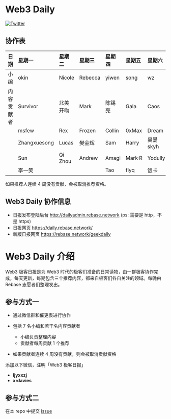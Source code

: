 # Web3 Daily

[![Twitter](https://img.shields.io/twitter/url?label=Rebase&url=https%3A%2F%2Ftwitter.com%2FRebaseCommunity)](https://twitter.com/RebaseCommunity)

## 协作表

|日期       | 星期一 | 星期二 | 星期三 | 星期四 | 星期五 | 星期六 | 星期日|
|:----     |:----|:----|:----|:----|:----|:----|:----|
|小编       | okin        | Nicole   | Rebecca  | yiwen     | song    | wz       | wz      |
|内容贡献者  | Survivor     | 北美开吻  | Mark     | 陈锡亮   | Gala    | Caos     | 张晓        |
|          | msfew         | Rex     | Frozen    | Collin  | 0xMax   | Dream     | Shooter    |
|          | Zhangxuesong | Lucas    | 樊金辉     | Sam     | Harry   | 昊暠 skyh  | CyberOrange|
|          | Sun          | Qi Zhou  | Andrew     | Amagi   | Mark·R  | Yodully   | Aaron Chi  |
|          | 李一笑        |      |         |  Tao   |  flyq    |    饭卡       |   Zisu         |


如果推荐人连续 4 周没有贡献，会被取消推荐资格。

## Web3 Daily 协作信息
- 日报发布登陆后台 http://dailyadmin.rebase.network (ps: 需要是 http，不是 https)
- 日报网页 https://daily.rebase.network/
- 新版日报网页 https://rebase.network/geekdaily

  
# Web3 Daily 介绍

Web3 极客日报是为 Web3 时代的极客们准备的日常读物，由一群极客协作完成，每天更新，每期包含三个推荐内容，都来自极客们各自关注的领域。每晚由 Rebase 志愿者们整理发出。

## 参与方式一

- 通过微信群和催更表进行协作
- 包括 7 名小编和若干名内容贡献者
  - 小编负责整理内容
  - 贡献者每周贡献 1 个推荐

- 如果贡献者连续 4 周没有贡献，则会被取消贡献资格

添加以下微信，注明「Web3 极客日报」
- **ljyxxzj**
- **xrdavies**

## 参与方式二

在本 repo 中提交 [issue](https://github.com/rebase-network/web3daily/issues)
